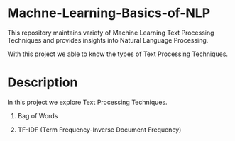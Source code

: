 # Machne-Learning-Basics-of-NLP

This repository maintains variety of Machine Learning Text Processing Techniques and provides insights into Natural Language Processing.

With this project we able to know the types of Text Processing Techniques.

# Description

In this project we explore Text Processing Techniques.

1) Bag of Words 

2) TF-IDF (Term Frequency-Inverse Document Frequency)




